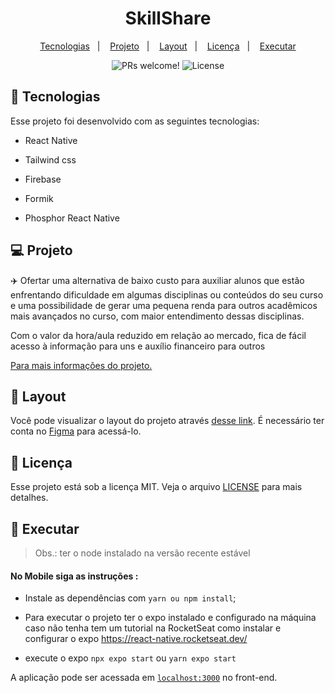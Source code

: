<h1 align="center">
  SkillShare
</h1>

<p align="center">
  <a href="#-tecnologias">Tecnologias</a>&nbsp;&nbsp;&nbsp;|&nbsp;&nbsp;&nbsp;
  <a href="#-projeto">Projeto</a>&nbsp;&nbsp;&nbsp;|&nbsp;&nbsp;&nbsp;
  <a href="#-layout">Layout</a>&nbsp;&nbsp;&nbsp;|&nbsp;&nbsp;&nbsp;
  <a href="#memo-licença">Licença</a>&nbsp;&nbsp;&nbsp;|&nbsp;&nbsp;&nbsp;
  <a href="#memo-licença">Executar</a>
</p>

<p align="center"> 

  <img src="https://img.shields.io/static/v1?label=PRs&message=welcome&color=49AA26 labelColor=000000" alt="PRs welcome!" />

  <img alt="License" src="https://img.shields.io/static/v1?label=license&message=MIT&color=49AA26&labelColor=000000">

</p>

## 🚀 Tecnologias

Esse projeto foi desenvolvido com as seguintes tecnologias:
  
- React Native

- Tailwind css

- Firebase

- Formik

- Phosphor React Native

## 💻 Projeto

✈️ Ofertar uma alternativa de baixo custo para auxiliar alunos que estão enfrentando dificuldade em algumas disciplinas ou conteúdos do seu curso e uma possibilidade de gerar uma pequena renda para outros acadêmicos mais avançados no curso, com maior entendimento dessas disciplinas.

Com o valor da hora/aula reduzido em relação ao mercado, fica de fácil acesso à informação para uns e auxílio financeiro para outros

[Para mais informações do projeto.](https://mountainous-texture-56b.notion.site/Skillshare-beda0aefaf0542b09ee11cce1e7920dc)

## 🔖 Layout

Você pode visualizar o layout do projeto através [desse link](https://www.figma.com/file/tiol0fFlR3k5XXlND3G525/Skill-Share-(Copy)?node-id=0%3A1&t=vUGTlf1tjbYtWrZX-1). É necessário ter conta no [Figma](https://figma.com) para acessá-lo.

## 📝 Licença

Esse projeto está sob a licença MIT. Veja o arquivo [LICENSE](LICENSE.md) para mais detalhes.

## 📜 Executar

> Obs.: ter o node  instalado na versão recente estável
  
#### No Mobile siga as instruções :

- Instale as dependências com `yarn ou npm install`;

- Para executar o projeto ter o expo instalado e configurado na máquina caso não tenha tem um tutorial na RocketSeat como instalar e configurar o expo https://react-native.rocketseat.dev/

- execute o expo `npx expo start` ou `yarn expo start`

A aplicação pode ser acessada em [`localhost:3000`](http://localhost:3000) no front-end.
